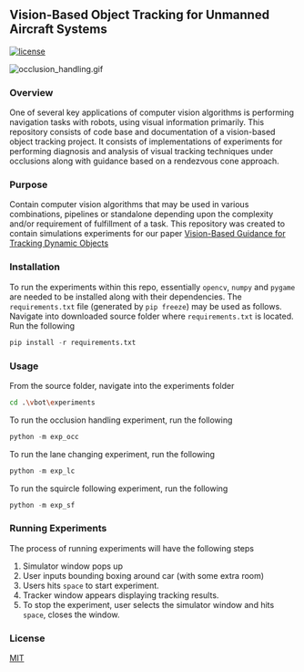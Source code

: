 ## Vision-Based Object Tracking for Unmanned Aircraft Systems

[![license](https://img.shields.io/github/license/mashape/apistatus.svg?maxAge=2592000)](https://github.com/keras-team/keras/blob/master/LICENSE)

![occlusion_handling.gif](./docs/experiment_vids/final_experiments/gifs/occ.gif)

### Overview
One of several key applications of computer vision algorithms is performing navigation tasks with robots, using visual information primarily. This repository consists of code base and documentation of a vision-based object tracking project.
It consists of implementations of experiments for performing diagnosis and analysis of visual tracking techniques under occlusions along with guidance based on a rendezvous cone approach.

### Purpose
Contain computer vision algorithms that may be used in various combinations, pipelines or standalone depending upon the complexity and/or requirement of fulfillment of a task. This repository was created to contain simulations experiments for our paper [Vision-Based Guidance for Tracking Dynamic Objects](https://arxiv.org/abs/2104.09301)

### Installation
To run the experiments within this repo, essentially `opencv`, `numpy` and `pygame` are needed to be installed along with their dependencies. The `requirements.txt` file (generated by `pip freeze`) may be used as follows.
Navigate into downloaded source folder where `requirements.txt` is located.
Run the following
```python
pip install -r requirements.txt
```

### Usage
From the source folder, navigate into the experiments folder
```bash
cd .\vbot\experiments
```
To run the occlusion handling experiment, run the following
```python
python -m exp_occ
```
To run the lane changing experiment, run the following
```python
python -m exp_lc
```
To run the squircle following experiment, run the following
```python
python -m exp_sf
```

### Running Experiments
The process of running experiments will have the following steps

1. Simulator window pops up
2. User inputs bounding boxing around car (with some extra room)
3. Users hits `space` to start experiment. 
4. Tracker window appears displaying tracking results.
5. To stop the experiment, user selects the simulator window and hits `space`, closes the window.


<!-- 

### Papers

#### Optical Flow
* **1981**
    * [Determining Optical Flow](http://image.diku.dk/imagecanon/material/HornSchunckOptical_Flow.pdf)
    * [An iterative image registration technique with an application to stereo vision](https://cecas.clemson.edu/~stb/klt/lucas_bruce_d_1981_1.pdf)
* **1993**
    * [Good Features to Track](http://www.ai.mit.edu/courses/6.891/handouts/shi94good.pdf) -->


### License

[MIT](https://github.com/robotic-vision-lab/Vision-Based-Ojbect-Tracking/blob/master/LICENSE)

